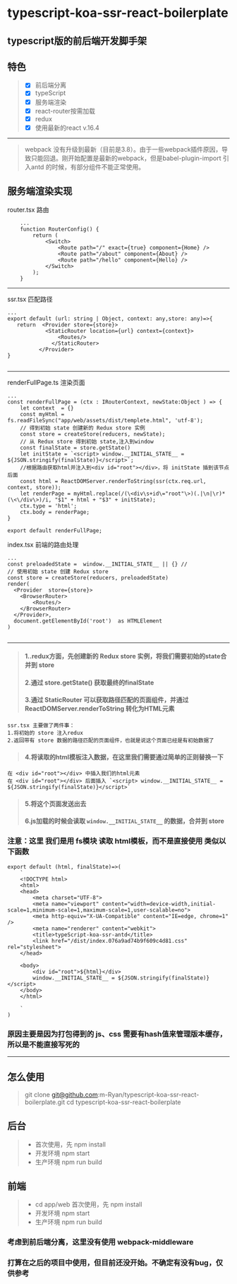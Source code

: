 # typescript-koa-ssr-react-boilerplate

## typescript版的前后端开发脚手架

## 特色
> * [x] 前后端分离
> * [x] typeScript
> * [x] 服务端渲染
> * [x] react-router按需加载
> * [x] redux
> * [x] 使用最新的react v.16.4

---

>  webpack 没有升级到最新（目前是3.8）。由于一些webpack插件原因，导致只能回退。刚开始配置是最新的webpack，但是babel-plugin-import 引入antd 的时候，有部分组件不能正常使用。


## 服务端渲染实现

router.tsx 路由
```
    ...
    function RouterConfig() {
        return (
            <Switch>
                <Route path="/" exact={true} component={Home} />
                <Route path="/about" component={About} />
                <Route path="/hello" component={Hello} />
            </Switch>
        );
    }
```

---

ssr.tsx 匹配路径
```
...
export default (url: string | Object, context: any,store: any)=>{
   return  <Provider store={store}>
            <StaticRouter location={url} context={context}>
                <Routes/>
              </StaticRouter>
          </Provider>
}


```

---

renderFullPage.ts 渲染页面

```
...
const renderFullPage = (ctx : IRouterContext, newState:Object ) => {
    let context  = {}
    const myHtml = fs.readFileSync("app/web/assets/dist/templete.html", 'utf-8');
    // 得到初始 state 创建新的 Redux store 实例
    const store = createStore(reducers, newState);
    // 从 Redux store 得到初始 state,注入到window
    const finalState = store.getState()
    let initState = `<script> window.__INITIAL_STATE__ = ${JSON.stringify(finalState)}</script>`;
    //根据路由获取html并注入到<div id="root"></div>，将 initState 插到该节点后面
    const html = ReactDOMServer.renderToString(ssr(ctx.req.url, context, store));
    let renderPage = myHtml.replace(/(\<div\s+id\="root"\>)(.|\n|\r)*(\<\/div\>)/i, "$1" + html + "$3" + initState);
    ctx.type = 'html';
    ctx.body = renderPage;
}

export default renderFullPage;
```

index.tsx 前端的路由处理
```
...
const preloadedState =  window.__INITIAL_STATE__ || {} //
// 使用初始 state 创建 Redux store
const store = createStore(reducers, preloadedState)
render(
  <Provider  store={store}>
    <BrowserRouter>
        <Routes/>
    </BrowserRouter>
  </Provider>,
  document.getElementById('root')  as HTMLElement
)


```

---

> #### 1..redux方面，先创建新的 Redux store 实例，将我们需要初始的state合并到 store
> #### 2.通过 store.getState() 获取最终的finalState
> #### 3.通过 StaticRouter 可以获取路径匹配的页面组件，并通过 ReactDOMServer.renderToString 转化为HTML元素
    ssr.tsx 主要做了两件事：
    1.将初始的 store 注入redux 
    2.返回带有 store 数据的路径匹配的页面组件，也就是说这个页面已经是有初始数据了

> #### 4.将读取的html模板注入数据，在这里我们需要通过简单的正则替换一下
    在 <div id="root"></div> 中插入我们的html元素
    在 <div id="root"></div> 后面插入 `<script> window.__INITIAL_STATE__ = ${JSON.stringify(finalState)}</script>`
> #### 5.将这个页面发送出去
> #### 6.js加载的时候会读取 `window.__INITIAL_STATE__` 的数据，合并到 store



### 注意：这里 我们是用 fs模块 读取 html模板，而不是直接使用 类似以下函数

```
export default (html, finalState)=>(
    `
    <!DOCTYPE html>
    <html>
    <head>
        <meta charset="UTF-8">
        <meta name="viewport" content="width=device-width,initial-scale=1,minimum-scale=1,maximum-scale=1,user-scalable=no">
        <meta http-equiv="X-UA-Compatible" content="IE=edge, chrome=1" />
        <meta name="renderer" content="webkit">
        <title>typeScript-koa-ssr-antd</title>
        <link href="/dist/index.076a9ad74b9f609c4d81.css" rel="stylesheet">
    </head>

    <body>
        <div id="root">${html}</div>
        window.__INITIAL_STATE__ = ${JSON.stringify(finalState)}</script>
    </body>
    </html>

    `
)
```

### 原因主要是因为打包得到的 js、css 需要有hash值来管理版本缓存，所以是不能直接写死的


--- 

## 怎么使用

> git clone git@github.com:m-Ryan/typescript-koa-ssr-react-boilerplate.git
> cd typescript-koa-ssr-react-boilerplate 

## 后台
> * 首次使用，先 npm install
> * 开发环境 npm start
> * 生产环境 npm run build 

## 前端
> * cd app/web 首次使用，先 npm install
> * 开发环境 npm start
> * 生产环境 npm run build 

### 考虑到前后端分离，这里没有使用 webpack-middleware
### 打算在之后的项目中使用，但目前还没开始。不确定有没有bug，仅供参考
